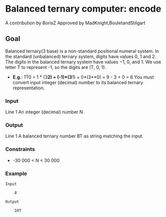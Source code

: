 # Balanced ternary computer: encode
A contribution by BorisZ
 Approved by MadKnight,BouletandStilgart

## Goal
Balanced ternary(3 base) is a non-standard positional numeral system. In the standard (unbalanced) ternary system, digits have values 0, 1 and 2. The digits in the balanced ternary system have values −1, 0, and 1. We use letter T to represent -1, so the digits are (T, 0, 1).

* **E.g.**: 1T0 = 1 * (3**2) + (-1)*(3**1) + 0*(3**0) = 9 - 3 + 0 = 6
You must convert input integer (decimal) number to its balanced ternary representation.

### Input
Line 1 An integer (decimal) number N

### Output
Line 1 A balanced ternary number BT as string matching the input.

### Constraints
* -30 000 < N < 30 000

### Example

    Input

        8

    Output

        10T        